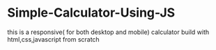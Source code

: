 # Simple-Calculator-Using-JS
this is a responsive( for both desktop and mobile) calculator build with html,css,javascript from scratch

